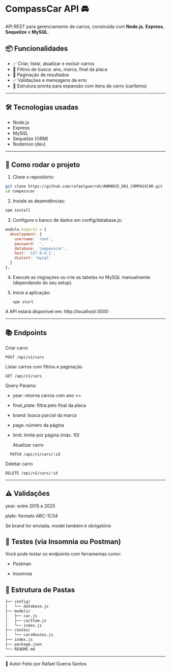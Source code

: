 # CompassCar API 🚘

API REST para gerenciamento de carros, construída com **Node.js**, **Express**, **Sequelize** e **MySQL**.

## 📦 Funcionalidades

- ✅ Criar, listar, atualizar e excluir carros
- 🔎 Filtros de busca: ano, marca, final da placa
- 📄 Paginação de resultados
- ✅ Validações e mensagens de erro
- 📂 Estrutura pronta para expansão com itens de carro (carItems)

---

## 🛠 Tecnologias usadas

- Node.js
- Express
- MySQL
- Sequelize (ORM)
- Nodemon (dev)

---

## 🚀 Como rodar o projeto

1. Clone o repositório:

```bash
git clone https://github.com/rafaelguerrah/ANMAR25_D01_COMPASSCAR.git
cd compasscar
````
2. Instale as dependências:
````bash
npm install
`````
3. Configure o banco de dados em config/database.js:
````js
module.exports = {
  development: {
    username: 'root',
    password: '',
    database: 'compasscar',
    host: '127.0.0.1',
    dialect: 'mysql'
  }
};
````
4. Execute as migrações ou crie as tabelas no MySQL manualmente (dependendo do seu setup).
   
5. Inicie a aplicação:
   ````
   npm start
   ````
  A API estará disponível em: http://localhost:3000
 
 ---
 
## 📚 Endpoints
Criar carro
````http
POST /api/v1/cars
````
Listar carros com filtros e paginação
````http
GET /api/v1/cars
````
Query Params:

- year: retorna carros com ano >=

- final_plate: filtra pelo final da placa

- brand: busca parcial da marca

- page: número da página

- limit: limite por página (máx. 10)

  Atualizar carro
````http
  PATCH /api/v1/cars/:id
````

Deletar carro
````http
DELETE /api/v1/cars/:id
````
---

## ⚠️ Validações
year: entre 2015 e 2025

plate: formato ABC-1C34

Se brand for enviada, model também é obrigatório

## 🧪 Testes (via Insomnia ou Postman)
Você pode testar os endpoints com ferramentas como:

 - Postman

- Insomnia

 ## 📁 Estrutura de Pastas
 ````bash
├── config/
│   └── database.js
├── models/
│   ├── car.js
│   ├── carItem.js
│   └── index.js
├── routes/
│   └── carsRoutes.js
├── index.js
├── package.json
└── README.md
````


---

🧠 Autor
Feito por Rafael Guerra Santos











